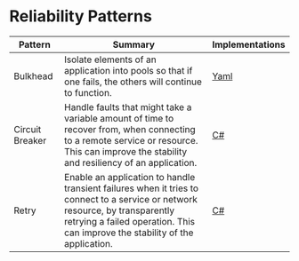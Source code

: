 # Reliability Patterns

| Pattern | Summary | Implementations |
| --- | --- | --- |
| Bulkhead | Isolate elements of an application into pools so that if one fails, the others will continue to function. | [Yaml](https://docs.microsoft.com/en-us/azure/architecture/patterns/bulkhead#example) |
| Circuit Breaker | Handle faults that might take a variable amount of time to recover from, when connecting to a remote service or resource. This can improve the stability and resiliency of an application. | [C#](https://docs.microsoft.com/en-us/azure/architecture/patterns/circuit-breaker#example) |
| Retry | Enable an application to handle transient failures when it tries to connect to a service or network resource, by transparently retrying a failed operation. This can improve the stability of the application. | [C#](https://docs.microsoft.com/en-us/azure/architecture/patterns/retry#example) |
